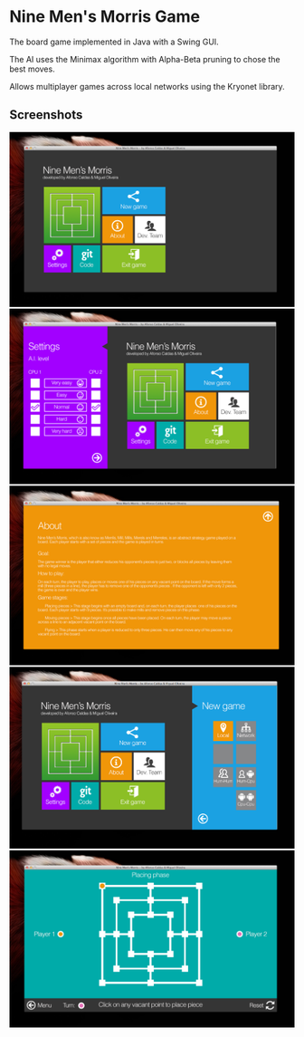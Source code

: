 Nine Men's Morris Game
======================

The board game implemented in Java with a Swing GUI.

The AI uses the Minimax algorithm with Alpha-Beta pruning to chose the best moves.

Allows multiplayer games across local networks using the Kryonet library.

## Screenshots

![alt text](screenshots/1.png "")
![alt text](screenshots/2.png "")
![alt text](screenshots/3.png "")
![alt text](screenshots/4.png "")
![alt text](screenshots/5.png "")
